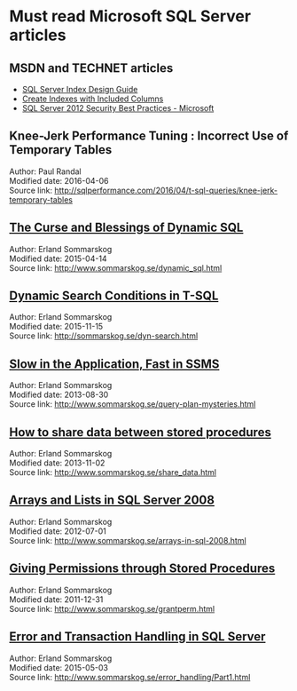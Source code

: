 # Must read Microsoft SQL Server articles


## MSDN and TECHNET articles
 - [SQL Server Index Design Guide](https://technet.microsoft.com/en-us/library/jj835095.aspx)
 - [Create Indexes with Included Columns](https://msdn.microsoft.com/en-us/library/ms190806.aspx)
 - [SQL Server 2012 Security Best Practices - Microsoft](http://download.microsoft.com/download/8/f/a/8fabacd7-803e-40fc-adf8-355e7d218f4c/sql_server_2012_security_best_practice_whitepaper_apr2012.docx)

## Knee-Jerk Performance Tuning : Incorrect Use of Temporary Tables
Author: Paul Randal<br />
Modified date: 2016-04-06<br />
Source link: http://sqlperformance.com/2016/04/t-sql-queries/knee-jerk-temporary-tables


## [The Curse and Blessings of Dynamic SQL](http://htmlpreview.github.io/?https://github.com/ktaranov/sqlserver-kit/blob/master/Articles/The%20Curse%20and%20Blessings%20of%20Dynamic%20SQL.htm)
Author: Erland Sommarskog<br />
Modified date: 2015-04-14<br />
Source link: http://www.sommarskog.se/dynamic_sql.html


## [Dynamic Search Conditions  in T-SQL](http://htmlpreview.github.io/?https://github.com/ktaranov/sqlserver-kit/blob/master/Articles/Dynamic%20Search%20Conditions%20in%20T-SQL.htm)
Author: Erland Sommarskog<br />
Modified date: 2015-11-15<br />
Source link: http://sommarskog.se/dyn-search.html


## [Slow in the Application, Fast in SSMS](http://htmlpreview.github.io/?https://github.com/ktaranov/sqlserver-kit/blob/master/Articles/Slow%20in%20the%20Application%2C%20Fast%20in%20SSMS.htm)
Author: Erland Sommarskog<br />
Modified date: 2013-08-30<br />
Source link: http://www.sommarskog.se/query-plan-mysteries.html


## [How to share data between stored procedures](http://htmlpreview.github.io/?https://github.com/ktaranov/sqlserver-kit/blob/master/Articles/How%20to%20share%20data%20between%20stored%20procedures.htm)
Author: Erland Sommarskog<br />
Modified date: 2013-11-02<br />
Source link: http://www.sommarskog.se/share_data.html


## [Arrays and Lists in SQL Server 2008](http://htmlpreview.github.io/?https://github.com/ktaranov/sqlserver-kit/blob/master/Articles/Arrays%20and%20Lists%20in%20SQL%20Server%202008.htm)
Author: Erland Sommarskog<br />
Modified date: 2012-07-01<br />
Source link: http://www.sommarskog.se/arrays-in-sql-2008.html


## [Giving Permissions through Stored Procedures](http://htmlpreview.github.io/?https://github.com/ktaranov/sqlserver-kit/blob/master/Articles/Giving%20Permissions%20through%20Stored%20Procedures.htm)
Author: Erland Sommarskog<br />
Modified date: 2011-12-31<br />
Source link: http://www.sommarskog.se/grantperm.html


## [Error and Transaction Handling in SQL Server](http://htmlpreview.github.io/?https://github.com/ktaranov/sqlserver-kit/blob/master/Articles/Error%20and%20Transaction%20Handling%20in%20SQL%20Server.htm)
Author: Erland Sommarskog<br />
Modified date: 2015-05-03<br />
Source link: http://www.sommarskog.se/error_handling/Part1.html
